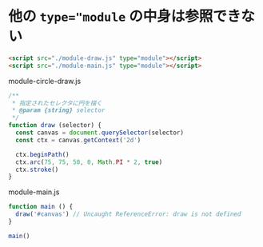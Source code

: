 # 他の `type="module` の中身は参照できない

```html
<script src="./module-draw.js" type="module"></script>
<script src="./module-main.js" type="module"></script>
```

module-circle-draw.js
```js
/**
 * 指定されたセレクタに円を描く
 * @param {string} selector
 */
function draw (selector) {
  const canvas = document.querySelector(selector)
  const ctx = canvas.getContext('2d')

  ctx.beginPath()
  ctx.arc(75, 75, 50, 0, Math.PI * 2, true)
  ctx.stroke()
}
```

module-main.js
```js
function main () {
  draw('#canvas') // Uncaught ReferenceError: draw is not defined
}

main()
```

